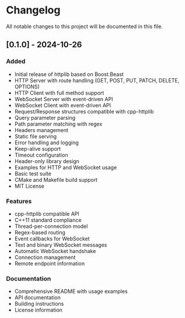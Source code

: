 # Changelog

All notable changes to this project will be documented in this file.

## [0.1.0] - 2024-10-26

### Added
- Initial release of httplib based on Boost.Beast
- HTTP Server with route handling (GET, POST, PUT, PATCH, DELETE, OPTIONS)
- HTTP Client with full method support
- WebSocket Server with event-driven API
- WebSocket Client with event-driven API
- Request/Response structures compatible with cpp-httplib
- Query parameter parsing
- Path parameter matching with regex
- Headers management
- Static file serving
- Error handling and logging
- Keep-alive support
- Timeout configuration
- Header-only library design
- Examples for HTTP and WebSocket usage
- Basic test suite
- CMake and Makefile build support
- MIT License

### Features
- cpp-httplib compatible API
- C++11 standard compliance
- Thread-per-connection model
- Regex-based routing
- Event callbacks for WebSocket
- Text and binary WebSocket messages
- Automatic WebSocket handshake
- Connection management
- Remote endpoint information

### Documentation
- Comprehensive README with usage examples
- API documentation
- Building instructions
- License information
